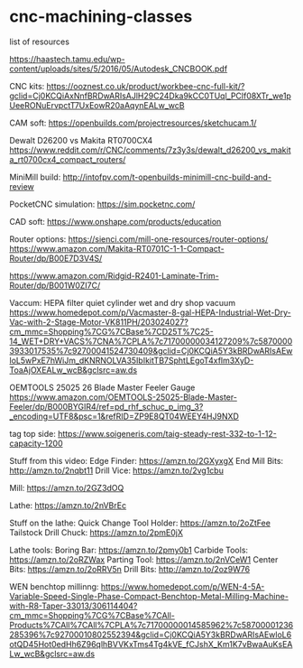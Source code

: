 # cnc-machining-classes
list of resources

https://haastech.tamu.edu/wp-content/uploads/sites/5/2016/05/Autodesk_CNCBOOK.pdf


CNC kits:
https://ooznest.co.uk/product/workbee-cnc-full-kit/?gclid=Cj0KCQiAxNnfBRDwARIsAJlH29C24Dka9kCC0TUql_PClf08XTr_we1pUeeRONuErvpctT7UxEowR20aAqynEALw_wcB

CAM soft:
https://openbuilds.com/projectresources/sketchucam.1/


Dewalt D26200 vs Makita RT0700CX4 
https://www.reddit.com/r/CNC/comments/7z3y3s/dewalt_d26200_vs_makita_rt0700cx4_compact_routers/

MiniMill build:
http://intofpv.com/t-openbuilds-minimill-cnc-build-and-review


PocketCNC simulation:
https://sim.pocketnc.com/


CAD soft: https://www.onshape.com/products/education

Router options: https://sienci.com/mill-one-resources/router-options/
https://www.amazon.com/Makita-RT0701C-1-1-Compact-Router/dp/B00E7D3V4S/


https://www.amazon.com/Ridgid-R2401-Laminate-Trim-Router/dp/B001W0ZI7C/

Vaccum:
HEPA filter quiet cylinder wet and dry shop vacuum
https://www.homedepot.com/p/Vacmaster-8-gal-HEPA-Industrial-Wet-Dry-Vac-with-2-Stage-Motor-VK811PH/203024027?cm_mmc=Shopping%7CG%7CBase%7CD25T%7C25-14_WET+DRY+VACS%7CNA%7CPLA%7c71700000034127209%7c58700003933017535%7c92700041524730409&gclid=Cj0KCQiA5Y3kBRDwARIsAEwloL5wPxE7hWiJm_dKNRNOLVA35IbIkitTB7SphtLEgoT4xflm3XyD-ToaAjOXEALw_wcB&gclsrc=aw.ds

OEMTOOLS 25025 26 Blade Master Feeler Gauge
https://www.amazon.com/OEMTOOLS-25025-Blade-Master-Feeler/dp/B000BYGIR4/ref=pd_rhf_schuc_p_img_3?_encoding=UTF8&psc=1&refRID=ZP9E8QT04WEEY4HJ9NXD




tag top side:
https://www.soigeneris.com/taig-steady-rest-332-to-1-12-capacity-1200

Stuff from this video:
Edge Finder: https://amzn.to/2GXyxgX
End Mill Bits: http://amzn.to/2nqbt11
Drill Vice: https://amzn.to/2vg1cbu

Mill: https://amzn.to/2GZ3dOQ

Lathe: https://amzn.to/2nVBrEc

Stuff on the lathe:
Quick Change Tool Holder: https://amzn.to/2oZtFee
Tailstock Drill Chuck: https://amzn.to/2pmE0jX

Lathe tools:
Boring Bar: https://amzn.to/2pmy0b1
Carbide Tools: https://amzn.to/2oRZWax
Parting Tool: https://amzn.to/2nVCeW1
Center Bits: https://amzn.to/2oRRV5n
Drill Bits: http://amzn.to/2oz9W76

WEN benchtop millinng:
https://www.homedepot.com/p/WEN-4-5A-Variable-Speed-Single-Phase-Compact-Benchtop-Metal-Milling-Machine-with-R8-Taper-33013/306114404?cm_mmc=Shopping%7CG%7CBase%7CAll-Products%7CAll%7CAll%7CPLA%7c71700000014585962%7c58700001236285396%7c92700010802552394&gclid=Cj0KCQiA5Y3kBRDwARIsAEwloL6otQD45Hot0edHh6Z96qlhBVVKxTms4Tg4kVE_fCJshX_Km1K7vBwaAuKsEALw_wcB&gclsrc=aw.ds

